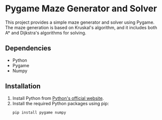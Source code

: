 # Pygame Maze Generator and Solver

This project provides a simple maze generator and solver using Pygame. The maze generation is based on Kruskal's algorithm, and it includes both A* and Dijkstra's algorithms for solving.

## Dependencies

- Python
- Pygame
- Numpy

## Installation

1. Install Python from [Python's official website](https://www.python.org/downloads/).
2. Install the required Python packages using pip:
   ```bash
   pip install pygame numpy
